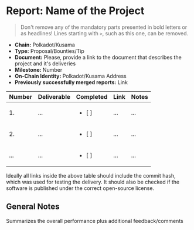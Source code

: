 # Report: Name of the Project

> Don't remove any of the mandatory parts presented in bold letters or as headlines!
> Lines starting with `>`, such as this one, can be removed.

- **Chain:** Polkadot/Kusama 
- **Type:** Proposal/Bounties/Tip
- **Document:** Please, provide a link to the document that describes the project and it's deliveries
- **Milestone:** Number
- **On-Chain Identity:** Polkadot/Kusama Address
- **Previously successfully merged reports:** Link

| Number | Deliverable | Completed | Link |  Notes |
| ------ | ----------- | -------- | ---- |----------------- |
| 1. | ... |<ul><li>[ ] </li></ul>|...| ...|
| 2.  | ... |<ul><li>[ ] </li></ul>|...| ...|
| ... | ... |<ul><li>[ ] </li></ul>|...| ...|

Ideally all links inside the above table should include the commit hash,
which was used for testing the delivery. It should also be checked if the software is published under the correct open-source license.

## General Notes

Summarizes the overall performance plus additional feedback/comments